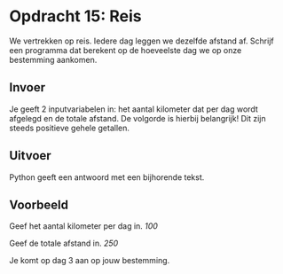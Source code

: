 # Opdracht 15: Reis
We vertrekken op reis. Iedere dag leggen we dezelfde afstand af. Schrijf een programma dat berekent op de hoeveelste dag we op onze bestemming aankomen.

## Invoer
Je geeft 2 inputvariabelen in: het aantal kilometer dat per dag wordt afgelegd en de totale afstand. De volgorde is hierbij belangrijk!
Dit zijn steeds positieve gehele getallen.

## Uitvoer
Python geeft een antwoord met een bijhorende tekst.

## Voorbeeld
Geef het aantal kilometer per dag in. *100*

Geef de totale afstand in. *250*

Je komt op dag 3 aan op jouw bestemming.